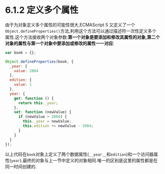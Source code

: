 # 6.1.2 定义多个属性

由于为对象定义多个属性的可能性很大,ECMAScript 5 又定义了一个`Object.defineProperties()`方法,利用这个方法可以通过描述符一次性定义多个属性.这个方法接收两个对象参数:**第一个对象是要添加和修改其属性的对象,第二个对象的属性与第一个对象中要添加或修改的属性一一对应**:

``` js .line-numbers
var book = {};

Object.defineProperties(book, {
  _year: {
    value: 2004
  },
  edition: {
    value: 1
  },
  year: {
    get: function () {
      return this._year;
    },
    set: function (newValue) {
      if (newValue > 2004) {
        this._year = newValue;
        this.edition += newValue - 2004;
      }
    }
  }
});
```

以上代码在`book`对象上定义了两个数据属性(`__year__`和`edition`)和一个访问器属性(`year`).最终的对象与上一节中定义的对象相同.唯一的区别是这里的属性都是在同一时间创建的.
